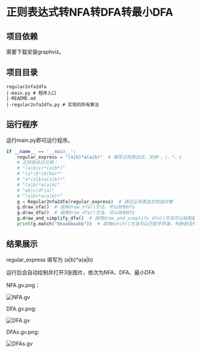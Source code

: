 # 正则表达式转NFA转DFA转最小DFA

## 项目依赖

需要下载安装graphviz。

## 项目目录

```
regular2nfa2dfa
|-main.py # 程序入口
|-README.md 
|-regular2nfa2dfa.py # 实现的所有算法
```

## 运行程序

运行main.py即可运行程序。

```python
if __name__ == '__main__':
    regular_express = "(a|b)*a(a|b)"  # 填写正则表达式，支持·、|、*、ε
    # 正则表达式示例：
    # "(a|b|ε)*(a|b*)"       
    # "(a*|b*)b(ba)*"
    # "a*(a|b)a(a|b)*"
    # "(a|b)*a(a|b)"
    # "ab|c(d*|a)"
    # “(a|b)*a(a|b)*”
    g = Regular2nfa2dfa(regular_express)  # 通过正则表达式构造对象
    g.draw_nfa()  # 调用draw_nfa()方法，可以绘制nfa
    g.draw_dfa()  # 调用draw_dfa()方法，可以绘制dfa
    g.draw_and_simplify_dfa()  # 调用draw_and_simplify_dfa()方法可以绘制最小dfa
    print(g.match("bbaabbaabb"))  # 调用match()方法可以匹配字符串，判断是否符合正则表达式
```

## 结果展示

regular_express 填写为 (a|b)*a(a|b)

运行后会自动绘制并打开3张图片，依次为NFA、DFA、最小DFA

NFA.gv.png：

![NFA.gv](https://cdn.jsdelivr.net/gh/Gaesar/Gaesar.github.io@main/pic/202407021323151.png)

DFA.gv.png:

![DFA.gv](https://cdn.jsdelivr.net/gh/Gaesar/Gaesar.github.io@main/pic/202407021323519.png)

DFAs.gv.png:

![DFAs.gv](https://cdn.jsdelivr.net/gh/Gaesar/Gaesar.github.io@main/pic/202407021323769.png)
